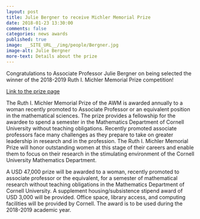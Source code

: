 ```yaml
---
layout: post
title: Julie Bergner to receive Michler Memorial Prize
date: 2018-01-23 13:30:00
comments: false
categories: news awards
published: true
image: __SITE_URL__/img/people/Bergner.jpg
image-alt: Julie Bergner
more-text: Details about the prize
---
```


Congratulations to Associate Professor Julie Bergner on being selected the winner of the 2018-2019 Ruth I. Michler Memorial Prize competition!

[Link to the prize page](https://sites.google.com/site/awmmath/programs/michler-prize)

<!--more-->

The Ruth I. Michler Memorial Prize of the AWM is awarded annually to a woman recently promoted to Associate Professor or an equivalent position in the mathematical sciences. The prize provides a fellowship for the awardee to spend a semester in the Mathematics Department of Cornell University without teaching obligations. Recently promoted associate professors face many challenges as they prepare to take on greater leadership in research and in the profession. The Ruth I. Michler Memorial Prize will honor outstanding women at this stage of their careers and enable them to focus on their research in the stimulating environment of the Cornell University Mathematics Department.

A USD 47,000 prize will be awarded to a woman, recently promoted to associate professor or the equivalent, for a semester of mathematical research without teaching obligations in the Mathematics Department of Cornell University. A supplement housing/subsistence stipend award of USD 3,000 will be provided. Office space, library access, and computing facilities will be provided by Cornell. The award is to be used during the 2018-2019 academic year.
